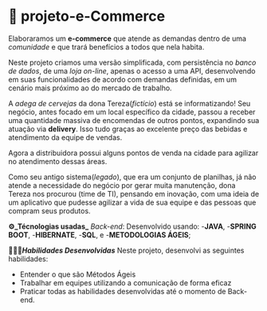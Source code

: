 # 📝 projeto-e-Commerce
Elaboraramos um **e-commerce** que atende as demandas dentro de uma _comunidade_ e que trará benefícios a todos que nela habita.

Neste projeto criamos uma versão simplificada, com persistência no _banco de dados_, de uma _loja on-line_, apenas o acesso a uma API, desenvolvendo em suas funcionalidades de acordo com demandas definidas, em um cenário mais próximo ao do mercado de trabalho.

A _adega de cervejas_ da dona Tereza(_fictício_) está se informatizando! Seu negócio, antes focado em um local específico da cidade, passou a receber uma quantidade massiva de encomendas de outros pontos, expandindo sua atuação via **delivery**. Isso tudo graças ao excelente preço das bebidas e atendimento da equipe de vendas.

Agora a distribuidora possui alguns pontos de venda na cidade para agilizar no atendimento dessas áreas.

Como seu antigo sistema(_legado_), que era um conjunto de planilhas, já não atende a necessidade do negócio por gerar muita manutenção, dona Tereza nos procurou (time de TI), pensando em inovação, com uma ideia de um aplicativo que pudesse agilizar a vida de sua equipe e das pessoas que compram seus produtos.

**⚙️_Técnologias usadas_**
_Back-end_:
Desenvolvido usando: -**JAVA**, 
                     -**SPRING BOOT**, 
                     -**HIBERNATE**, 
                     -**SQL**, e 
                     -**METODOLOGIAS ÁGEIS**;

**👨🏻‍🏫_Habilidades Desenvolvidas_**
Neste projeto, desenvolvi as seguintes habilidades:
- Entender o que são Métodos Ágeis
- Trabalhar em equipes utilizando a comunicação de forma eficaz
- Praticar todas as habilidades desenvolvidas até o momento de Back-end.
